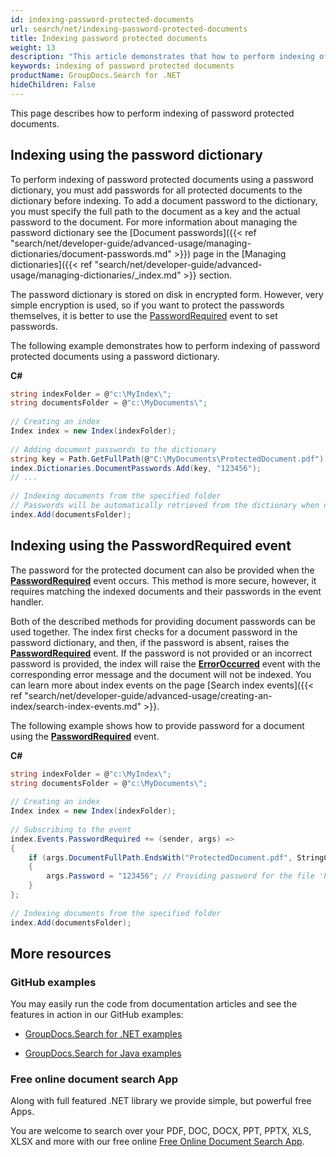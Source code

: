 ```yaml
---
id: indexing-password-protected-documents
url: search/net/indexing-password-protected-documents
title: Indexing password protected documents
weight: 13
description: "This article demonstrates that how to perform indexing of password protected documents."
keywords: indexing of password protected documents
productName: GroupDocs.Search for .NET
hideChildren: False
---
```

This page describes how to perform indexing of password protected documents.

## Indexing using the password dictionary

To perform indexing of password protected documents using a password dictionary, you must add passwords for all protected documents to the dictionary before indexing. To add a document password to the dictionary, you must specify the full path to the document as a key and the actual password to the document. For more information about managing the password dictionary see the [Document passwords]({{< ref "search/net/developer-guide/advanced-usage/managing-dictionaries/document-passwords.md" >}}) page in the [Managing dictionaries]({{< ref "search/net/developer-guide/advanced-usage/managing-dictionaries/_index.md" >}} section.

The password dictionary is stored on disk in encrypted form. However, very simple encryption is used, so if you want to protect the passwords themselves, it is better to use the [PasswordRequired](https://reference.groupdocs.com/net/search/groupdocs.search.events/eventhub/events/passwordrequired) event to set passwords.

The following example demonstrates how to perform indexing of password protected documents using a password dictionary.

**C#**

```csharp
string indexFolder = @"c:\MyIndex\";
string documentsFolder = @"c:\MyDocuments\";
 
// Creating an index
Index index = new Index(indexFolder);
 
// Adding document passwords to the dictionary
string key = Path.GetFullPath(@"C:\MyDocuments\ProtectedDocument.pdf");
index.Dictionaries.DocumentPasswords.Add(key, "123456");
// ...
 
// Indexing documents from the specified folder
// Passwords will be automatically retrieved from the dictionary when necessary
index.Add(documentsFolder);
```

## Indexing using the PasswordRequired event

The password for the protected document can also be provided when the **[PasswordRequired](https://reference.groupdocs.com/net/search/groupdocs.search.events/eventhub/events/passwordrequired)** event occurs. This method is more secure, however, it requires matching the indexed documents and their passwords in the event handler.

Both of the described methods for providing document passwords can be used together. The index first checks for a document password in the password dictionary, and then, if the password is absent, raises the **[PasswordRequired](https://reference.groupdocs.com/net/search/groupdocs.search.events/eventhub/events/passwordrequired)** event. If the password is not provided or an incorrect password is provided, the index will raise the **[ErrorOccurred](https://reference.groupdocs.com/net/search/groupdocs.search.events/eventhub/events/erroroccurred)** event with the corresponding error message and the document will not be indexed. You can learn more about index events on the page [Search index events]({{< ref "search/net/developer-guide/advanced-usage/creating-an-index/search-index-events.md" >}}.

The following example shows how to provide password for a document using the **[PasswordRequired](https://reference.groupdocs.com/net/search/groupdocs.search.events/eventhub/events/passwordrequired)** event.

**C#**

```csharp
string indexFolder = @"c:\MyIndex\";
string documentsFolder = @"c:\MyDocuments\";
 
// Creating an index
Index index = new Index(indexFolder);
 
// Subscribing to the event
index.Events.PasswordRequired += (sender, args) =>
{
    if (args.DocumentFullPath.EndsWith("ProtectedDocument.pdf", StringComparison.InvariantCultureIgnoreCase))
    {
        args.Password = "123456"; // Providing password for the file 'ProtectedDocument.pdf'
    }
};
 
// Indexing documents from the specified folder
index.Add(documentsFolder);
```

## More resources

### GitHub examples

You may easily run the code from documentation articles and see the features in action in our GitHub examples:

*   [GroupDocs.Search for .NET examples](https://github.com/groupdocs-search/GroupDocs.Search-for-.NET)
    
*   [GroupDocs.Search for Java examples](https://github.com/groupdocs-search/GroupDocs.Search-for-Java)
    

### Free online document search App

Along with full featured .NET library we provide simple, but powerful free Apps.

You are welcome to search over your PDF, DOC, DOCX, PPT, PPTX, XLS, XLSX and more with our free online [Free Online Document Search App](https://products.groupdocs.app/search).
